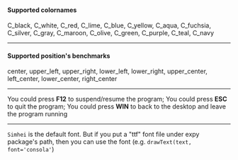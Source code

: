 #### Supported colornames
C_black, C_white, C_red, C_lime, C_blue, C_yellow, C_aqua, C_fuchsia, C_silver, C_gray, C_maroon, C_olive, C_green, C_purple, C_teal, C_navy

---
#### Supported position's benchmarks
center, upper_left, upper_right, lower_left, lower_right, upper_center, left_center, lower_center, right_center

---
You could press **F12** to suspend/resume the program;
You could press **ESC** to quit the program;
You could press **WIN** to back to the desktop and leave the program running

---
`Simhei` is the default font. But if you put a "ttf" font file under expy package's path, then you can use the font (e.g. `drawText(text, font='consola'`)